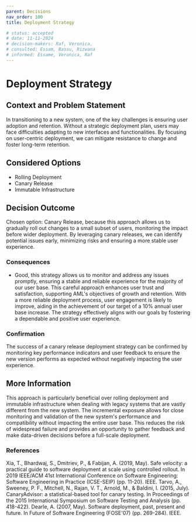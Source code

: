 ```yaml
---
parent: Decisions
nav_order: 100
title: Deployment Strategy

# status: accepted
# date: 11-11-2024
# decision-makers: Raf, Veronica,
# consulted: Essam, Bassu, Rizwana
# informed: Essame, Veronica, Raf
---
```

<!-- markdownlint-disable-next-line MD025 -->
# Deployment Strategy

## Context and Problem Statement

In transitioning to a new system, one of the key challenges is ensuring user adoption and retention. Without a strategic deployment plan, users may face difficulties adapting to new interfaces and functionalities. By focusing on user-centric deployment, we can mitigate resistance to change and foster long-term retention.

## Considered Options

* Rolling Deployment
* Canary Release
* Immutable Infrastructure

## Decision Outcome

Chosen option: Canary Release, because this approach allows us to gradually roll out changes to a small subset of users, monitoring the impact before wider deployment. By leveraging canary releases, we can identify potential issues early, minimizing risks and ensuring a more stable user experience. 

### Consequences

* Good, this strategy allows us to monitor and address any issues promptly, ensuring a stable and reliable experience for the majority of our user base. This careful approach enhances user trust and satisfaction, supporting AML's objectives of growth and retention. With a more reliable deployment process, user engagement is likely to improve, aiding in the achievement of our target of a 10% annual user base increase. The strategy effectively aligns with our goals by fostering a dependable and positive user experience.

### Confirmation

The success of a canary release deployment strategy can be confirmed by monitoring key performance indicators and user feedback to ensure the new version performs as expected without negatively impacting the user experience.

## More Information

This approach is particularly beneficial over rolling deployment and immutable infrastructure when dealing with legacy systems that are vastly different from the new system. The incremental exposure allows for close monitoring and validation of the new system's performance and compatibility without impacting the entire user base. This reduces the risk of widespread failure and provides an opportunity to gather feedback and make data-driven decisions before a full-scale deployment.

### References

Xia, T., Bhardwaj, S., Dmitriev, P., & Fabijan, A. (2019, May). Safe velocity: a practical guide to software deployment at scale using controlled rollout. In 2019 IEEE/ACM 41st International Conference on Software Engineering: Software Engineering in Practice (ICSE-SEIP) (pp. 11-20). IEEE.
Tarvo, A., Sweeney, P. F., Mitchell, N., Rajan, V. T., Arnold, M., & Baldini, I. (2015, July). CanaryAdvisor: a statistical-based tool for canary testing. In Proceedings of the 2015 International Symposium on Software Testing and Analysis (pp. 418-422).
Dearle, A. (2007, May). Software deployment, past, present and future. In Future of Software Engineering (FOSE'07) (pp. 269-284). IEEE.
